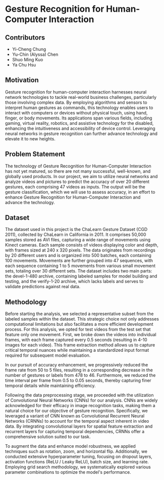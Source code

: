 # **Gesture Recognition for Human-Computer Interaction**

## **Contributors**
- Yi-Cheng Chung
- Yu-Chin (Alyssa) Chen
- Shuo Ming Kuo
- Ya Chu Hsu

## **Motivation**
Gesture recognition for human-computer interaction harnesses neural network technologies to tackle real-world business challenges, particularly those involving complex data. By employing algorithms and sensors to interpret human gestures as commands, this technology enables users to interact with computers or devices without physical touch, using hand, finger, or body movements. Its applications span various fields, including gaming, virtual reality, robotics, and assistive technology for the disabled, enhancing the intuitiveness and accessibility of device control. Leveraging neural networks in gesture recognition can further advance technology and elevate it to new heights.

## **Problem Statement**
The technology of Gesture Recognition for Human-Computer Interaction has not yet matured, so there are not many successful, well-known, and globally used products. In our project, we aim to utilize neural networks and analyze videos and pictures to predict the accuracy of over 20 different gestures, each comprising 47 videos as inputs. The output will be the gesture classification, which we will use to assess accuracy, in an effort to enhance Gesture Recognition for Human-Computer Interaction and advance the technology.

## **Dataset**
The dataset used in this project is the ChaLearn Gesture Dataset (CGD 2011), collected by ChaLearn in California in 2011. It comprises 50,000 samples stored as AVI files, capturing a wide range of movements using Kinect cameras. Each sample consists of videos displaying color and depth, with frames sized at 240 x 320 pixels. The data originates from recordings by 20 different users and is organized into 500 batches, each containing 100 movements. Movements are further grouped into 47 sequences, with each sequence containing 1 to 5 movements from various small movement sets, totaling over 30 different sets. The dataset includes two main parts: the devel-1-480 archive, containing labeled samples for model building and testing, and the verify-1-20 archive, which lacks labels and serves to validate predictions against real data.

## **Methodology**
Before starting the analysis, we selected a representative subset from the labeled samples within the dataset. This strategic choice not only addresses computational limitations but also facilitates a more efficient development process. For this analysis, we opted for test videos from the test set that feature only one  movement. First, we broke down the videos into individual frames, with each frame captured every 0.5 seconds (resulting in 4-10 images for each video). This frame extraction method allows us to capture critical temporal nuances while maintaining a standardized input format required for subsequent model evaluation. 


In our pursuit of accuracy enhancement, we progressively reduced the frame rate from 50 to 5 files, resulting in a corresponding decrease in the number of gestures or labels from 478 to 46. Furthermore, we reduced the time interval per frame from 0.5 to 0.05 seconds, thereby capturing finer temporal details while maintaining efficiency.


Following the data preprocessing stage, we proceeded with the utilization of Convolutional Neural Networks (CNNs) for our analysis. CNNs are widely acknowledged for their efficacy in image recognition tasks, making them a natural choice for our objective of gesture recognition. Specifically, we leveraged a variant of CNN known as Convolutional Recurrent Neural Networks (CRNNs) to account for the temporal aspect inherent in video data. By integrating convolutional layers for spatial feature extraction and recurrent layers for capturing temporal dependencies, CRNNs offer a comprehensive solution suited to our task. 


To augment the data and enhance model robustness, we applied techniques such as rotation, zoom, and horizontal flip. Additionally, we conducted extensive hyperparameter tuning, focusing on dropout layers, activation functions (ReLU / Leaky ReLU), batch size, and learning rate. Employing grid search methodology, we systematically explored various parameter combinations to optimize the model's performance.


